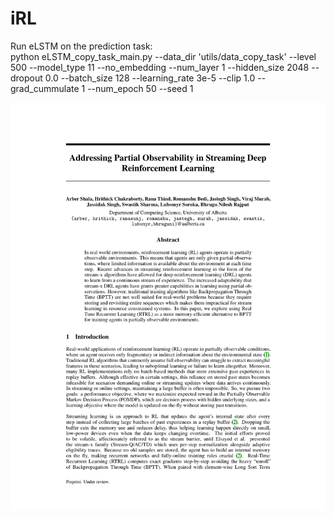 # iRL

Run eLSTM on the prediction task:  
python eLSTM_copy_task_main.py --data_dir 'utils/data_copy_task' --level 500 --model_type 11 --no_embedding --num_layer 1 --hidden_size 2048 --dropout 0.0 --batch_size 128 --learning_rate 3e-5 --clip 1.0 --grad_cummulate 1 --num_epoch 50  --seed 1

<img src="https://github.com/CMPUT-469-iRL/iRL/blob/main/T7_iRL.pdf">

